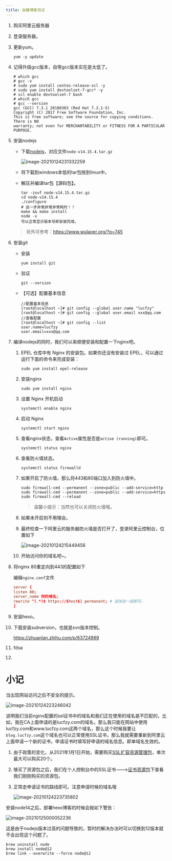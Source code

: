 ```yaml
---
title: 自建博客测试
---
```


1. 购买阿里云服务器

2. 登录服务器。

3. 更新yum。

   ```
   yum -y update
   ```

4. 记得升级gcc版本，自带gcc版本实在是太低了。

   ```
   # which gcc
   # gcc -v
   # sudo yum install centos-release-scl -y
   # sudo yum install devtoolset-7-gcc* -y
   # scl enable devtoolset-7 bash
   # which gcc
   # gcc --version
   gcc (GCC) 7.3.1 20180303 (Red Hat 7.3.1-5)
   Copyright (C) 2017 Free Software Foundation, Inc.
   This is free software; see the source for copying conditions.  There is NO
   warranty; not even for MERCHANTABILITY or FITNESS FOR A PARTICULAR PURPOSE.
   ```

5. 安装nodejs

   - 下载[nodejs](https://nodejs.org/dist/v14.15.4/)，对应文件`node-v14.15.4.tar.gz`

     ![image-20210124231332259](https://image.lucfzy.com/blog/img/image-20210124231332259.png)

   - 将下载到windows本低的tar包拖到linux中。

   - 解压并编译tar包【源码包】。

     ```shell
     tar -zxvf node-v14.15.4.tar.gz
     cd node-v14.15.4
     ./configure
     # 这一步非常非常非常耗时！！
     make && make install
     node -v
     可以正常显示版本号即安装完成。
     ```

   > 另外可参考：https://www.wulaoer.org/?p=745

6. 安装git

   - 安装

     ```shell
     yum install git
     ```

   - 验证

     ```shell
     git --version
     ```

   - 【可选】配置基本信息

     ```
     //配置基本信息
     [root@localhost ~]# git config --global user.name "lucfzy"
     [root@localhost ~]# git config --global user.email xxx@qq.com
     //查看配置
     [root@localhost ~]# git config --list
     user.name=lucfzy
     user.email=xxx@qq.com
     ```

6. 编译nodejs的同时，我们可以来顺便安装和配置一下nginx吧。

   1. EPEL 仓库中有 Nginx 的安装包。如果你还没有安装过 EPEL，可以通过运行下面的命令来完成安装：

      ```shell
      sudo yum install epel-release
      ```

   2. 安装nginx

      ```shell
      sudo yum install nginx
      ```

   3. 设置 Nginx 开机启动

      ```shell
      systemctl enable nginx
      ```

   4. 启动 Nginx

      ```shell
      systemctl start nginx
      ```

   5. 查看nginx状态，查看`Active`属性是否是`active (running)`即可。

      ```shell
      systemctl status nginx
      ```

   6. 查看防火墙状态。

      ```shell
      systemctl status firewalld
      ```

   7. 如果开启了防火墙，那么将443和80端口加入到防火墙中。

      ```shell
      sudo firewall-cmd --permanent --zone=public --add-service=http
      sudo firewall-cmd --permanent --zone=public --add-service=https
      sudo firewall-cmd --reload
      ```

      > 温馨小提示：当然也可以关闭防火墙哦。

   8. 如果未开启则不用理会。

   9. 最终检查一下阿里云的服务器防火墙是否打开了，登录阿里云控制台，位置如下

      ![image-20210124215449456](https://image.lucfzy.com/blog/img/image-20210124215449456.png)

   10. 开始访问你的域名吧~。

7. 将nginx 80重定向到443的配置如下

   编辑`nginx.conf`文件

   ```conf
   server {
   listen 80;
   server_name 你的域名;
   rewrite ^(.*)$ https://$host$1 permanent; # 追加这一段即可。
   }
   ```

8. 安装hexo。

9. 下载安装subversion，也就是svn版本控制。

   https://zhuanlan.zhihu.com/p/63724869

10. fdsa

11. 

# 小记

当出现网站访问之后不安全的提示。

![image-20210124223246042](https://image.lucfzy.com/blog/img/image-20210124223246042.png)

说明我们当前nginx配置的ssl证书中的域名和我们正在使用的域名是不匹配的，比如，我在CA上面申请的是lucfzy.com的域名，那么我只能在网站中使用lucfzy.com和www.lucfzy.com这两个域名，那么这个时候我要让`blog.lucfzy.com`这个域名也可以正常使用SSL证书，那么我就需要重新到阿里云上面申请一个新的证书，申请证书时填写好申请的域名信息。即单域名生效的。

1. 由于政策的变化，从2021年1月1日开始，需要购买[SSL扩容资源管理包](https://common-buy.aliyun.com/?spm=a2c4g.11186623.2.8.1d9848020udxse&commodityCode=cas_dv_public_cn&request=%7B%22ord_time%22:%221:Year%22,%22order_num%22:1,%22product%22:%22free_product%22,%22certCount%22:%2220%22%7D)，单次最大可以购买20个。

2. 够买了资源包之后，我们在个人控制台中的SSL证书--->[证书资源包](https://yundunnext.console.aliyun.com/?spm=a2c4g.11186623.2.12.1d9848020udxse&p=cas#/certExtend)下查看我们刚刚购买的资源包。

3. 正常走申请证书的路线即可。注意申请时候的域名哦

   ![image-20210124223735802](https://image.lucfzy.com/blog/img/image-20210124223735802.png)

安装node14之后，部署hexo博客的时候会报如下警告：

![image-20210125000052236](https://image.lucfzy.com/blog/img/image-20210125000052236.png)

这是由于nodejs版本过高的问题导致的，暂时的解决办法时可以切换到12版本就不会出现这个问题了。

```
brew uninstall node
brew install node@12
brew link --overwrite --force node@12
```